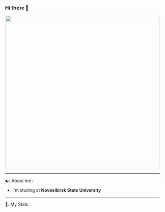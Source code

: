 ### Hi there 👋

<div id="header" align="center">
  <img src="https://media.giphy.com/media/fQF0FrBcSHKsU/giphy.gif" width="500"/>
</div>

---

☯️: About me :
- I'm studing at **Novosibirsk State University**

---

👾: My Stats :
<div id="stat" align="center">
    <img src="https://github-profile-summary-cards.vercel.app/api/cards/profile-details?username=AtomJ2&theme=jolly" alt=""/>
    <img src="https://github-profile-summary-cards.vercel.app/api/cards/most-commit-language?username=AtomJ2&theme=jolly" alt=""/>
     <img src="https://github-profile-summary-cards.vercel.app/api/cards/stats?username=AtomJ2&theme=jolly" alt=""/>
</div>
